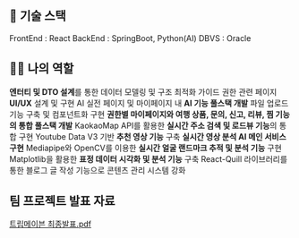 ## 🎯 기술 스택
FrontEnd : React
BackEnd : SpringBoot, Python(AI)
DBVS : Oracle

## 👩‍🦰 나의 역할
**엔터티 및 DTO 설계**를 통한 데이터 모델링 및 구조 최적화
가이드 권한 관련 페이지 **UI/UX** 설계 및 구현
AI 실전 페이지 및 마이페이지 내 **AI 기능 풀스택 개발**
파일 업로드 기능 구축 및 컴포넌트화 구현
**권한별 마이페이지와 여행 상품, 문의, 신고, 리뷰, 찜 기능의 통합 풀스택 개발**
KaokaoMap API를 활용한 **실시간 주소 검색 및 로드뷰 기능**의 통합 구현
Youtube Data V3 기반 **추천 영상 기능** 구축
**실시간 영상 분석 AI 메인 서비스 구현**
Mediapipe와 OpenCV를 이용한 **실시간 얼굴 랜드마크 추적 및 분석 기능** 구현
Matplotlib을 활용한 **표정 데이터 시각화 및 분석 기능** 구축
React-Quill 라이브러리를 통한 블로그 글 작성 기능으로 콘텐츠 관리 시스템 강화


##  팀 프로젝트 발표 자료
[트립메이븐 최종발표.pdf](https://github.com/user-attachments/files/17569107/default.pdf)
